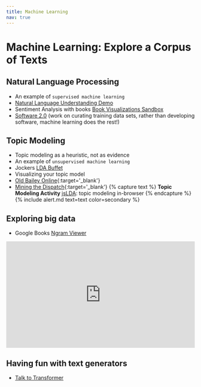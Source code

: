 ```yaml
---
title: Machine Learning
nav: true
---
```


# Machine Learning: Explore a Corpus of Texts

## Natural Language Processing
- An example of `supervised machine learning`
- [Natural Language Understanding Demo](https://natural-language-understanding-demo.ng.bluemix.net/)
- Sentiment Analysis with books [Book Visualizations Sandbox](https://observablehq.com/@bmschmidt/book-visualizations-sandbox?htid=pst.000061166424)
- [Software 2.0](https://medium.com/@karpathy/software-2-0-a64152b37c35) (work on curating training data sets, rather than developing software, machine learning does the rest!)

## Topic Modeling
- Topic modeling as a heuristic, not as evidence
- An example of `unsupervised machine learning`
- Jockers [LDA Buffet](http://www.matthewjockers.net/2011/09/29/the-lda-buffet-is-now-open-or-latent-dirichlet-allocation-for-english-majors/)
- Visualizing your topic model
- [Old Bailey Online](https://www.oldbaileyonline.org/){:target='_blank'}
- [Mining the Dispatch](http://dsl.richmond.edu/dispatch/pages/intro){:target='_blank'}
{% capture text %}
**Topic Modeling Activity** 
[jsLDA](https://mimno.infosci.cornell.edu/jsLDA/): topic modeling in-browser
{% endcapture %}
{% include alert.md text=text color=secondary %}

## Exploring big data
- Google Books [Ngram Viewer](https://books.google.com/ngrams)

<div style="max-width:854px"><div style="position:relative;height:0;padding-bottom:56.25%"><iframe src="https://embed.ted.com/talks/lang/en/what_we_learned_from_5_million_books" width="854" height="480" style="position:absolute;left:0;top:0;width:100%;height:100%" frameborder="0" scrolling="no" allowfullscreen></iframe></div></div>

## Having fun with text generators
- [Talk to Transformer](https://talktotransformer.com/)